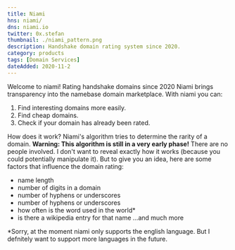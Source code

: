 ```yaml
---
title: Niami
hns: niami/
dns: niami.io
twitter: 0x.stefan
thumbnail: ./niami_pattern.png
description: Handshake domain rating system since 2020.
category: products
tags: [Domain Services]
dateAdded: 2020-11-2
---
```

Welcome to niami! Rating handshake domains since 2020
Niami brings transparency into the namebase domain marketplace. With niami you can:
1. Find interesting domains more easily.
2. Find cheap domains.
3. Check if your domain has already been rated.

How does it work?
Niami's algorithm tries to determine the rarity of a domain. __Warning: This algorithm is still in a very early phase!__ There are no people involved. I don't want to reveal exactly how it works (because you could potentially manipulate it). But to give you an idea, here are some factors that influence the domain rating:

- name length
- number of digits in a domain
- number of hyphens or underscores
- number of hyphens or underscores
- how often is the word used in the world*
- is there a wikipedia entry for that name
...and much more

*Sorry, at the moment niami only supports the english language. But I defnitely want to support more languages in the future.
